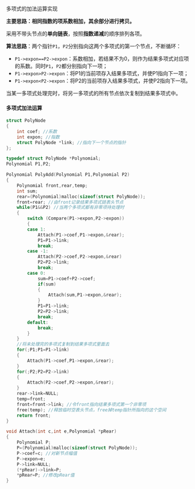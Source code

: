 多项式的加法运算实现

**主要思路：相同指数的项系数相加，其余部分进行拷贝。**

采用不带头节点的**单向链表**，按照**指数递减**的顺序排列各项。

**算法思路**：两个指针`P1`，`P2`分别指向这两个多项式的第一个节点，不断循环：
* `P1->expon==P2->expon`：系数相加，若结果不为0，则作为结果多项式对应项的系数。同时`P1`，`P2`都分别指向下一项；
* `P1->expon>P2->expon`：将P1的当前项存入结果多项式，并使P1指向下一项；
* `P1->expon<P2->expon`：将P2的当前项存入结果多项式，并使P2指向下一项。

当某一多项式处理完时，将另一多项式的所有节点依次复制到结果多项式中。
#### 多项式加法运算
```C
struct PolyNode
{
    int coef; //系数
    int expon; //指数
    struct PolyNode *link; //指向下一个节点的指针
};

typedef struct PolyNode *Polynomial;
Polynomial P1,P2;

Polynomial PolyAdd(Polynomial P1,Polynomial P2)
{
    Polynomial front,rear,temp;
    int sum;
    rear=(Polynomial)malloc(sizeof(struct PolyNode));
    front=rear; //由front记录结果多项式链表头节点
    while(P1&&P2) //当两个多项式都有非零项待处理时
    {
        switch (Compare(P1->expon,P2->expon))
        {
        case 1:
            Attach(P1->coef,P1->expon,&rear);
            P1=P1->link;
            break;
        case -1:
            Attach(P2->coef,P2->expon,&rear)
            P2=P2->link;
            break;
        case 0:
            sum=P1->coef+P2->coef;
            if(sum)
            {
                Attach(sum,P1->expon,&rear);
            }
            P1=P1->link;
            P2=P2->link;
            break;
        default:
            break;
        }
    }
    //将未处理完的多项式复制到结果多项式里面去
    for(;P1;P1=P1->link)
    {
        Attach(P1->coef,P1->expon,&rear);
    }
    for(;P2;P2=P2->link)
    {
        Attach(P2->coef,P2->expon,&rear);
    }
    rear->link=NULL;
    temp=front;
    front=front->link; //令front指向结果多项式第一个非零项
    free(temp); //释放临时空表头节点，free掉temp指针所指向的这个空间
    return front;
}

void Attach(int c,int e,Polynomial *pRear)
{
    Polynomial P;
    P=(Polynomial)malloc(sizeof(struct PolyNode));
    P->coef=c; //对新节点幅值
    P->expon=e;
    P->link=NULL;
    (*pRear)->link=P;
    *pRear=P; //修改pRear值
}
```
